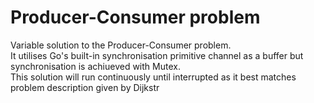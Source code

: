 # Producer-Consumer problem
Variable solution to the Producer-Consumer problem.  
It utilises Go's built-in synchronisation primitive channel as a buffer but synchronisation is achiueved with Mutex.  
This solution will run continuously until interrupted as it best matches problem description given by Dijkstr
